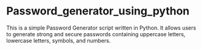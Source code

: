 # Password_generator_using_python
This is a simple Password Generator script written in Python. It allows users to generate strong and secure passwords containing uppercase letters, lowercase letters, symbols, and numbers.
